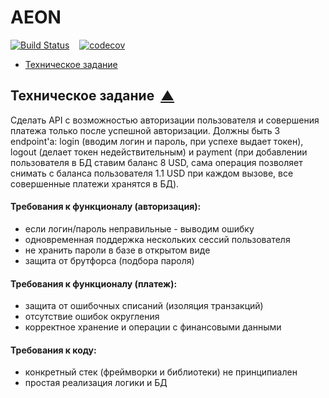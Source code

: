 # AEON
[![Build Status](https://travis-ci.org/ReyBos/aeon.svg?branch=master)](https://travis-ci.org/ReyBos/aeon) &nbsp;&nbsp;
[![codecov](https://codecov.io/gh/ReyBos/aeon/branch/master/graph/badge.svg?token=IUZP89H8KW)](https://codecov.io/gh/ReyBos/aeon)

<a name="menu"></a>
<ul>
    <li>
        <a href="#about">Техническое задание</a>
    </li>
</ul>

<h2><a name="about">Техническое задание</a>&nbsp;&nbsp;<a href="#menu">&#9650;</a></h2>
<p>
    Сделать API с возможностью авторизации пользователя и совершения платежа только после успешной авторизации. 
    Должны быть 3 endpoint'а: login (вводим логин и пароль, при успехе выдает токен), 
    logout (делает токен недействительным) и payment (при добавлении пользователя в БД ставим баланс 8 USD, 
    сама операция позволяет снимать с баланса пользователя 1.1 USD при каждом вызове, все совершенные платежи хранятся в БД).
</p>
<h4>Требования к функционалу (авторизация):</h4>
<ul>
    <li>если логин/пароль неправильные - выводим ошибку</li>
    <li>одновременная поддержка нескольких сессий пользователя</li>
    <li>не хранить пароли в базе в открытом виде</li>
    <li>защита от брутфорса (подбора пароля)</li>
</ul>
<h4>Требования к функционалу (платеж):</h4>
<ul>
    <li>защита от ошибочных списаний (изоляция транзакций)</li>
    <li>отсутствие ошибок округления</li>
    <li>корректное хранение и операции с финансовыми данными</li>
</ul>
<h4>Требования к коду:</h4>
<ul>
    <li>конкретный стек (фреймворки и библиотеки) не принципиален</li>
    <li>простая реализация логики и БД</li>
</ul>
